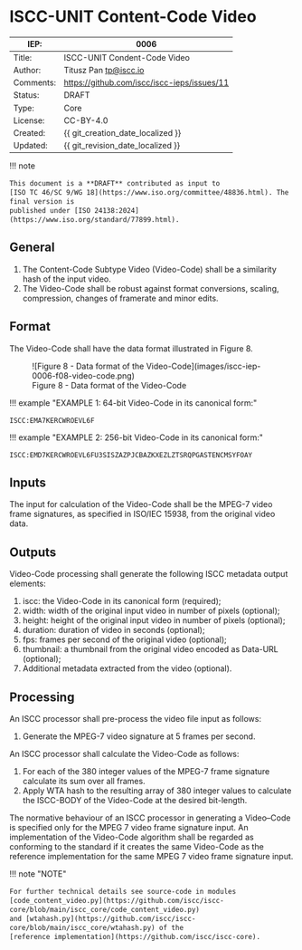 # ISCC-UNIT Content-Code Video

| IEP:      | 0006                                        |
|-----------|---------------------------------------------|
| Title:    | ISCC-UNIT Condent-Code Video                |
| Author:   | Titusz Pan <tp@iscc.io>                     |
| Comments: | https://github.com/iscc/iscc-ieps/issues/11 |
| Status:   | DRAFT                                       |
| Type:     | Core                                        |
| License:  | CC-BY-4.0                                   |
| Created:  | {{ git_creation_date_localized }}           |
| Updated:  | {{ git_revision_date_localized }}           |

!!! note

    This document is a **DRAFT** contributed as input to 
    [ISO TC 46/SC 9/WG 18](https://www.iso.org/committee/48836.html). The final version is 
    published under [ISO 24138:2024](https://www.iso.org/standard/77899.html).

## General

1. The Content-Code Subtype Video (Video-Code) shall be a similarity hash of the input video.
2. The Video-Code shall be robust against format conversions, scaling, compression, changes of framerate and minor edits.

## Format

The Video-Code shall have the data format illustrated in Figure 8.

<figure markdown>
  ![Figure 8 - Data format of the Video-Code](images/iscc-iep-0006-f08-video-code.png)
  <figcaption>Figure 8 - Data format of the Video-Code</figcaption>
</figure>

!!! example "EXAMPLE 1: 64-bit Video-Code in its canonical form:"

    ISCC:EMA7KERCWROEVL6F

!!! example "EXAMPLE 2: 256-bit Video-Code in its canonical form:"

    ISCC:EMD7KERCWROEVL6FU3SISZAZPJCBAZKXEZLZTSRQPGASTENCMSYFOAY

## Inputs

The input for calculation of the Video-Code shall be the MPEG-7 video frame signatures, as specified
in ISO/IEC 15938, from the original video data.

## Outputs

Video-Code processing shall generate the following ISCC metadata output elements:

1. iscc: the Video-Code in its canonical form (required);
2. width: width of the original input video in number of pixels (optional);
3. height: height of the original input video in number of pixels (optional);
4. duration: duration of video in seconds (optional);
5. fps: frames per second of the original video (optional);
6. thumbnail: a thumbnail from the original video encoded as Data-URL (optional);
7. Additional metadata extracted from the video (optional).

## Processing

An ISCC processor shall pre-process the video file input as follows:

1.  Generate the MPEG-7 video signature at 5 frames per second.

An ISCC processor shall calculate the Video-Code as follows:

1. For each of the 380 integer values of the MPEG-7 frame signature calculate its sum over all frames.
2. Apply WTA hash to the resulting array of 380 integer values to calculate the ISCC-BODY of the Video-Code at the desired bit-length.

The normative behaviour of an ISCC processor in generating a Video–Code is specified only for the 
MPEG 7 video frame signature input.  An implementation of the Video-Code algorithm shall be 
regarded as conforming to the standard if it creates the same Video-Code as the reference 
implementation for the same MPEG 7 video frame signature input.

!!! note "NOTE"

    For further technical details see source-code in modules 
    [code_content_video.py](https://github.com/iscc/iscc-core/blob/main/iscc_core/code_content_video.py)
    and [wtahash.py](https://github.com/iscc/iscc-core/blob/main/iscc_core/wtahash.py) of the 
    [reference implementation](https://github.com/iscc/iscc-core).
